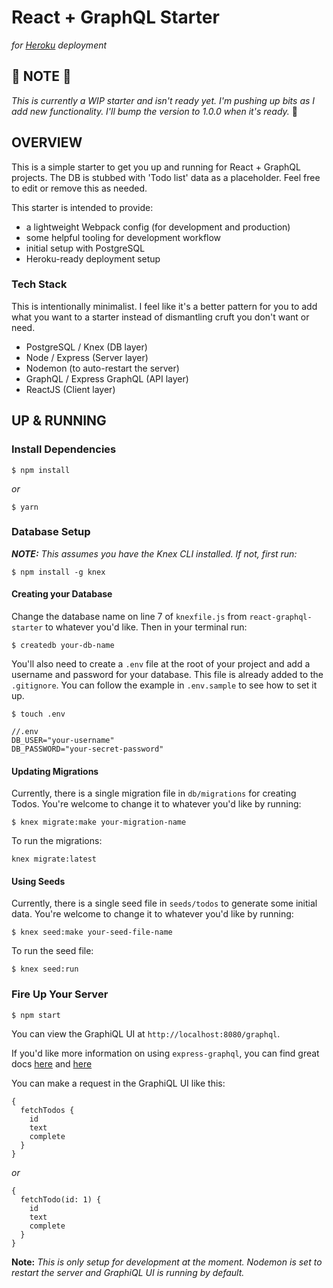 # React + GraphQL Starter
_for [Heroku](https://www.heroku.com/) deployment_

## 🚨 NOTE 🚨
_This is currently a WIP starter and isn't ready yet. I'm pushing up bits as I add new functionality. I'll bump the version to 1.0.0 when it's ready._ 🎉

## OVERVIEW
This is a simple starter to get you up and running for React + GraphQL projects. The DB is stubbed with 'Todo list' data as a placeholder. Feel free to edit or remove this as needed.

This starter is intended to provide:

* a lightweight Webpack config (for development and production)
* some helpful tooling for development workflow
* initial setup with PostgreSQL
* Heroku-ready deployment setup

### Tech Stack
This is intentionally minimalist. I feel like it's a better pattern for you to add what you want to a starter instead of dismantling cruft you don't want or need.

* PostgreSQL / Knex (DB layer)
* Node / Express (Server layer)
* Nodemon (to auto-restart the server)
* GraphQL / Express GraphQL (API layer)
* ReactJS (Client layer)

## UP & RUNNING
### Install Dependencies
```
$ npm install
```
_or_
```
$ yarn
```

### Database Setup
_**NOTE:** This assumes you have the Knex CLI installed. If not, first run:_
```
$ npm install -g knex
```

#### Creating your Database
Change the database name on line 7 of `knexfile.js` from `react-graphql-starter` to whatever you'd like. Then in your terminal run:
```
$ createdb your-db-name
```

You'll also need to create a `.env` file at the root of your project and add a username and password for your database. This file is already added to the `.gitignore`. You can follow the example in `.env.sample` to see how to set it up.

```
$ touch .env
```

```
//.env
DB_USER="your-username"
DB_PASSWORD="your-secret-password"
```

#### Updating Migrations
Currently, there is a single migration file in `db/migrations` for creating Todos. You're welcome to change it to whatever you'd like by running:
```
$ knex migrate:make your-migration-name
```

To run the migrations:
```
knex migrate:latest
```

#### Using Seeds
Currently, there is a single seed file in `seeds/todos` to generate some initial data. You're welcome to change it to whatever you'd like by running:
```
$ knex seed:make your-seed-file-name
```

To run the seed file:
```
$ knex seed:run
```

### Fire Up Your Server
```
$ npm start
```

You can view the GraphiQL UI at `http://localhost:8080/graphql`.

If you'd like more information on using `express-graphql`, you can find great docs [here](http://graphql.org/graphql-js/running-an-express-graphql-server/) and [here](https://github.com/graphql/express-graphql)

You can make a request in the GraphiQL UI like this:

```
{
  fetchTodos {
    id
    text
    complete
  }
}
```
_or_
```
{
  fetchTodo(id: 1) {
    id
    text
    complete
  }
}
```

**Note:** _This is only setup for development at the moment. Nodemon is set to restart the server and GraphiQL UI is running by default._
